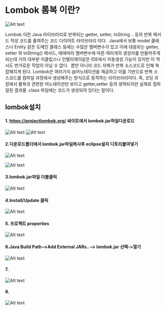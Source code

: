 # Lombok 롬복 이란? 
 
 ![Alt text](image-41.png)
 
 Lombok 이란 Java 라이브러리로 반복되는 getter, setter, toString .. 등의 반복 메서드 작성 코드를 줄여주는 코드 다이어트 라이브러리 이다.  Java에서 보통 model 클래스나 Entity 같은 도메인 클래스 등에는 수많은 멤버변수가 있고 이에 대응되는 getter, setter 와 toString() 메서드, 때에따라 멤버변수에 따른 여러개의 생성자를 만들어주게 되는데 
거의 대부분 이클립스나 인텔리제이같은 IDE에서 자동생성 기능이 있지만 이 역시도 번거로운 작업이 아닐 수 없다.  뿐만 아니라 코드 자체가 반복 소스코드로 인해 복잡해지게 된다. Lombok은 여러가지 @어노테이션을 제공하고 이를 기반으로 반복 소스코드를 컴파일 과정에서 생성해주는 방식으로 동작하는 라이브러리이다. 즉, 코딩 과정에서 롭복과 관련된 어노테이션만 보이고 getter,setter 등의 생략되지만 실제로 컴파일된 결과물 .class 파일에는 코드가 생성되어 있다는 말이다. 

 
 
 ## lombok설치
  

      
####  1. https://projectlombok.org/ 싸이트에서 lombok.jar파일다운로드


![Alt text](image-42.png)
![Alt text](image-43.png)

#### 2.다운로드폴더에서 lombok.jar파일복사후 eclipse설치 디토리붙여넣기

![Alt text](image-44.png)

![Alt text](image-45.png)

#### 3.lombok.jar파일 더블클릭
![Alt text](image-46.png)


#### 4.Install/Update 클릭
![Alt text](image-47.png)


#### 5. 프로젝트 properties

![Alt text](image-61.png)

#### 6.Java Build Path-->Add External JARs..--> lombok.jar 선택->열기
![Alt text](image-65.png)

#### 7.
![Alt text](image-63.png)

#### 8.
![Alt text](image-64.png)





